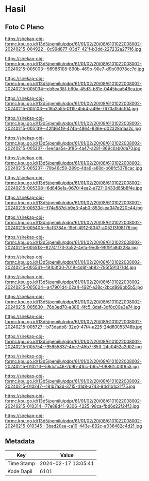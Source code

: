 # Hasil

## Foto C Plano

https://sirekap-obj-formc.kpu.go.id/13d5/pemilu/pdpr/61/01/02/20/08/6101022008002-20240215-004922--0c99d877-03d7-421f-b3dd-227232a277f6.jpg

https://sirekap-obj-formc.kpu.go.id/13d5/pemilu/pdpr/61/01/02/20/08/6101022008002-20240215-005003--96986108-890b-469b-90e7-d9b09078cc7d.jpg

https://sirekap-obj-formc.kpu.go.id/13d5/pemilu/pdpr/61/01/02/20/08/6101022008002-20240215-005034--cb5ea38f-b60a-45d3-b81e-0445baa546ea.jpg

https://sirekap-obj-formc.kpu.go.id/13d5/pemilu/pdpr/61/01/02/20/08/6101022008002-20240215-005103--c19a2a55-0115-4bb4-a49e-7673a15dc104.jpg

https://sirekap-obj-formc.kpu.go.id/13d5/pemilu/pdpr/61/01/02/20/08/6101022008002-20240215-005139--42fd64f9-474b-4864-836e-d02328a1aa2c.jpg

https://sirekap-obj-formc.kpu.go.id/13d5/pemilu/pdpr/61/01/02/20/08/6101022008002-20240215-005207--1ee4aa5e-3f85-4a47-a281-869c0ab0da70.jpg

https://sirekap-obj-formc.kpu.go.id/13d5/pemilu/pdpr/61/01/02/20/08/6101022008002-20240215-005237--70b46c58-289c-4da6-a68d-b68fc5378cac.jpg

https://sirekap-obj-formc.kpu.go.id/13d5/pemilu/pdpr/61/01/02/20/08/6101022008002-20240215-005308--6d846e1a-0670-4ea2-a727-0433d85b8f4e.jpg

https://sirekap-obj-formc.kpu.go.id/13d5/pemilu/pdpr/61/01/02/20/08/6101022008002-20240215-005334--f74a587d-b9e3-4ab0-853d-ea347e220c44.jpg

https://sirekap-obj-formc.kpu.go.id/13d5/pemilu/pdpr/61/01/02/20/08/6101022008002-20240215-005405--5cf3784e-19ef-4912-8347-a052f3f08176.jpg

https://sirekap-obj-formc.kpu.go.id/13d5/pemilu/pdpr/61/01/02/20/08/6101022008002-20240215-005518--82741f73-3a52-4efa-9ed5-99f91a8d228a.jpg

https://sirekap-obj-formc.kpu.go.id/13d5/pemilu/pdpr/61/01/02/20/08/6101022008002-20240215-005541--191b3f30-7018-4d6f-ab82-795f591371d4.jpg

https://sirekap-obj-formc.kpu.go.id/13d5/pemilu/pdpr/61/01/02/20/08/6101022008002-20240215-005604--a47901d4-02a4-492f-a38c-2bcd999bb5b5.jpg

https://sirekap-obj-formc.kpu.go.id/13d5/pemilu/pdpr/61/01/02/20/08/6101022008002-20240215-005630--76b3ed70-a386-4fc5-8daf-3df8c00a3a74.jpg

https://sirekap-obj-formc.kpu.go.id/13d5/pemilu/pdpr/61/01/02/20/08/6101022008002-20240215-005727--b73dadb8-32e9-47f4-a225-24d60053748b.jpg

https://sirekap-obj-formc.kpu.go.id/13d5/pemilu/pdpr/61/01/02/20/08/6101022008002-20240215-005754--95655837-4be7-45b7-85ff-24c0452a2d02.jpg

https://sirekap-obj-formc.kpu.go.id/13d5/pemilu/pdpr/61/01/02/20/08/6101022008002-20240215-010213--58dcfc48-2b9b-41bc-b657-08861c03f953.jpg

https://sirekap-obj-formc.kpu.go.id/13d5/pemilu/pdpr/61/01/02/20/08/6101022008002-20240215-010247--181b7a3d-3715-41d8-a743-94d1b1c21f75.jpg

https://sirekap-obj-formc.kpu.go.id/13d5/pemilu/pdpr/61/01/02/20/08/6101022008002-20240215-010314--77e88d41-9306-4225-98ca-fbd6d22f24f3.jpg

https://sirekap-obj-formc.kpu.go.id/13d5/pemilu/pdpr/61/01/02/20/08/6101022008002-20240215-010345--3bad20ea-ca19-443e-892c-a036482c4d21.jpg


## Metadata

| Key        | Value               |
| ---------- | ------------------- |
| Time Stamp | 2024-02-17 13:05:41 |
| Kode Dapil | 6101                |



